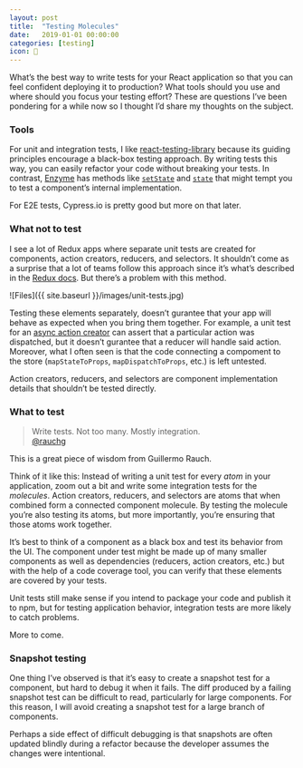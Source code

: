 ```yaml
---
layout: post
title:  "Testing Molecules"
date:   2019-01-01 00:00:00
categories: [testing]
icon: 🧠
---
```


What’s the best way to write tests for your React application so that you can feel confident deploying it to production? What tools should you use and where should you focus your testing effort? These are questions I’ve been pondering for a while now so I thought I’d share my thoughts on the subject.

### Tools
For unit and integration tests, I like [react-testing-library](https://github.com/kentcdodds/react-testing-library) because its guiding principles encourage a black-box testing approach. By writing tests this way, you can easily refactor your code without breaking your tests. In contrast, [Enzyme](https://airbnb.io/enzyme/) has methods like [`setState`](https://airbnb.io/enzyme/docs/api/ReactWrapper/setState.html) and [`state`](https://airbnb.io/enzyme/docs/api/ReactWrapper/state.html) that might tempt you to test a component’s internal implementation.

For E2E tests, Cypress.io is pretty good but more on that later.

### What not to test
I see a lot of Redux apps where separate unit tests are created for components, action creators, reducers, and selectors. It shouldn’t come as a surprise that a lot of teams follow this approach since it’s what’s described in the [Redux docs](https://redux.js.org/recipes/writing-tests). But there’s a problem with this method.

![Files]({{ site.baseurl }}/images/unit-tests.jpg)

Testing these elements separately, doesn’t gurantee that your app will behave as expected when you bring them together. For example, a unit test for an [async action creator](https://redux.js.org/recipes/writing-tests#async-action-creators) can assert that a particular action was dispatched, but it doesn’t gurantee that a reducer will handle said action. Moreover, what I often seen is that the code connecting a compoment to the store (`mapStateToProps`, `mapDispatchToProps`, etc.) is left untested.

Action creators, reducers, and selectors are component implementation details that shouldn’t be tested directly.

### What to test

> Write tests. Not too many. Mostly integration.<br>
[@rauchg](https://twitter.com/@rauchg)

This is a great piece of wisdom from Guillermo Rauch.

Think of it like this: Instead of writing a unit test for every _atom_ in your application, zoom out a bit and write some integration tests for the _molecules_. Action creators, reducers, and selectors are atoms that when combined form a connected component molecule. By testing the molecule you’re also testing its atoms, but more importantly, you’re ensuring that those atoms work together.

It’s best to think of a component as a black box and test its behavior from the UI. The component under test might be made up of many smaller components as well as dependencies (reducers, action creators, etc.) but with the help of a code coverage tool, you can verify that these elements are covered by your tests.

Unit tests still make sense if you intend to package your code and publish it to npm, but for testing application behavior, integration tests are more likely to catch problems.

More to come.

### Snapshot testing
One thing I’ve observed is that it’s easy to create a snapshot test for a component, but hard to debug it when it fails. The diff produced by a failing snapshot test can be difficult to read, particularly for large components. For this reason, I will avoid creating a snapshot test for a large branch of components.

Perhaps a side effect of difficult debugging is that snapshots are often updated blindly during a refactor because the developer assumes the changes were intentional.
